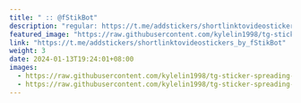 ```yaml
---
title: "⁣ :: @fStikBot"
description: "regular: https://t.me/addstickers/shortlinktovideostickers_by_fStikBot"
featured_image: "https://raw.githubusercontent.com/kylelin1998/tg-sticker-spreading-worldwide-images/main/img/1310458f-9128-4b4b-8a9d-563b5b07c1bc.jpg"
link: "https://t.me/addstickers/shortlinktovideostickers_by_fStikBot"
weight: 3
date: 2024-01-13T19:24:01+08:00
images:
  - https://raw.githubusercontent.com/kylelin1998/tg-sticker-spreading-worldwide-images/main/img/1310458f-9128-4b4b-8a9d-563b5b07c1bc.jpg
  - https://raw.githubusercontent.com/kylelin1998/tg-sticker-spreading-worldwide-images/main/img/fd740c50-bd62-42b3-9ff2-06aadbc6cacc.jpg
---
```

